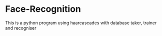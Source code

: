 # Face-Recognition
This is a python program using haarcascades with database taker, trainer and recogniser
